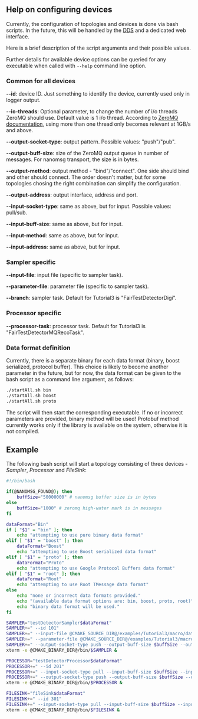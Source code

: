 ## Help on configuring devices

Currently, the configuration of topologies and devices is done via bash scripts. In the future, this will be handled by the [DDS](https://github.com/FairRootGroup/DDS) and a dedicated web interface.

Here is a brief description of the script arguments and their possible values.

Further details for available device options can be queried for any executable when called with `--help` command line option.

### Common for all devices

**--id**: device ID. Just something to identify the device, currently used only in logger output.

**--io-threads**: Optional parameter, to change the number of i/o threads ZeroMQ should use. Default value is 1 i/o thread. According to [ZeroMQ documentation](http://zguide.zeromq.org/page:all#I-O-Threads), using more than one thread only becomes relevant at 1GB/s and above.

**--output-socket-type**: output pattern. Possible values: "push"/"pub".

**--output-buff-size**: size of the ZeroMQ output queue in number of messages. For nanomsg transport, the size is in bytes.

**--output-method**: output method - "bind"/"connect". One side should bind and other should connect. The order doesn't matter, but for some topologies chosing the right combination can simplify the configuration.

**--output-address**: output interface, address and port.

**--input-socket-type**: same as above, but for input. Possible values: pull/sub.

**--input-buff-size**: same as above, but for input.

**--input-method**: same as above, but for input.

**--input-address**: same as above, but for input.

### Sampler specific

**--input-file**: input file  (specific to sampler task).

**--parameter-file**: parameter file (specific to sampler task).

**--branch**: sampler task. Default for Tutorial3 is "FairTestDetectorDigi".

### Processor specific

**--processor-task**: processor task. Default for Tutorial3 is "FairTestDetectorMQRecoTask".

### Data format definition

Currently, there is a separate binary for each data format (binary, boost serialized, protocol buffer). This choice is likely to become another parameter in the future, but for now, the data format can be given to the bash script as a command line argument, as follows:

```bash
./startAll.sh bin
./startAll.sh boost
./startAll.sh proto
```

The script will then start the corresponding executable. If no or incorrect parameters are provided, binary method will be used! Protobuf method currently works only if the library is available on the system, otherwise it is not compiled.

## Example

The following bash script will start a topology consisting of three devices - *Sampler*, *Processor* and *FileSink*:

```bash
#!/bin/bash

if(@NANOMSG_FOUND@); then
    buffSize="50000000" # nanomsg buffer size is in bytes
else
    buffSize="1000" # zeromq high-water mark is in messages
fi

dataFormat="Bin"
if [ "$1" = "bin" ]; then
    echo "attempting to use pure binary data format"
elif [ "$1" = "boost" ]; then
    dataFormat="Boost"
    echo "attempting to use Boost serialized data format"
elif [ "$1" = "proto" ]; then
    dataFormat="Proto"
    echo "attempting to use Google Protocol Buffers data format"
elif [ "$1" = "root" ]; then
    dataFormat="Root"
    echo "attempting to use Root TMessage data format"
else
    echo "none or incorrect data formats provided."
    echo "(available data format options are: bin, boost, proto, root)"
    echo "binary data format will be used."
fi

SAMPLER="testDetectorSampler$dataFormat"
SAMPLER+=" --id 101"
SAMPLER+=" --input-file @CMAKE_SOURCE_DIR@/examples/Tutorial3/macro/data/testdigi.root"
SAMPLER+=" --parameter-file @CMAKE_SOURCE_DIR@/examples/Tutorial3/macro/data/testparams.root"
SAMPLER+=" --output-socket-type push --output-buff-size $buffSize --output-method bind --output-address tcp://*:5565"
xterm -e @CMAKE_BINARY_DIR@/bin/$SAMPLER &

PROCESSOR="testDetectorProcessor$dataFormat"
PROCESSOR+=" --id 201"
PROCESSOR+=" --input-socket-type pull --input-buff-size $buffSize --input-method connect --input-address tcp://localhost:5565"
PROCESSOR+=" --output-socket-type push --output-buff-size $buffSize --output-method connect --output-address tcp://localhost:5570"
xterm -e @CMAKE_BINARY_DIR@/bin/$PROCESSOR &

FILESINK="fileSink$dataFormat"
FILESINK+=" --id 301"
FILESINK+=" --input-socket-type pull --input-buff-size $buffSize --input-method bind --input-address tcp://*:5570"
xterm -e @CMAKE_BINARY_DIR@/bin/$FILESINK &

```